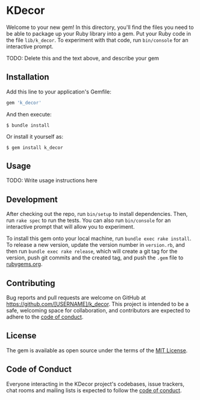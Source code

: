 # KDecor

Welcome to your new gem! In this directory, you'll find the files you need to be able to package up your Ruby library into a gem. Put your Ruby code in the file `lib/k_decor`. To experiment with that code, run `bin/console` for an interactive prompt.

TODO: Delete this and the text above, and describe your gem

## Installation

Add this line to your application's Gemfile:

```ruby
gem 'k_decor'
```

And then execute:

    $ bundle install

Or install it yourself as:

    $ gem install k_decor

## Usage

TODO: Write usage instructions here

## Development

After checking out the repo, run `bin/setup` to install dependencies. Then, run `rake spec` to run the tests. You can also run `bin/console` for an interactive prompt that will allow you to experiment.

To install this gem onto your local machine, run `bundle exec rake install`. To release a new version, update the version number in `version.rb`, and then run `bundle exec rake release`, which will create a git tag for the version, push git commits and the created tag, and push the `.gem` file to [rubygems.org](https://rubygems.org).

## Contributing

Bug reports and pull requests are welcome on GitHub at https://github.com/[USERNAME]/k_decor. This project is intended to be a safe, welcoming space for collaboration, and contributors are expected to adhere to the [code of conduct](https://github.com/[USERNAME]/k_decor/blob/master/CODE_OF_CONDUCT.md).

## License

The gem is available as open source under the terms of the [MIT License](https://opensource.org/licenses/MIT).

## Code of Conduct

Everyone interacting in the KDecor project's codebases, issue trackers, chat rooms and mailing lists is expected to follow the [code of conduct](https://github.com/[USERNAME]/k_decor/blob/master/CODE_OF_CONDUCT.md).
